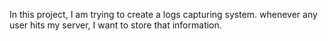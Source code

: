 In this project, I am trying to create a logs capturing system.
whenever any user hits my server, I want to store that information.
